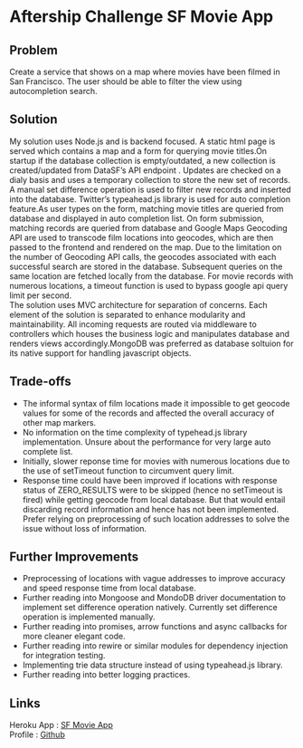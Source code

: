 # Aftership Challenge SF Movie App

## Problem
Create a service that shows on a map where movies have been filmed in San Francisco. The user should be able to filter the view using autocompletion search.

## Solution
My solution uses Node.js and is backend focused. A static html page is served which contains a map and a form for querying movie titles.On startup if the database collection is empty/outdated, a new collection is created/updated from DataSF’s API endpoint . Updates are checked on a dialy basis and uses a temporary collection to store the new set of records. A manual set difference operation is used to filter new records and inserted into the database. Twitter’s typeahead.js library is used for auto completion feature.As user types on the form, matching movie titles are queried from database and displayed in auto completion list. On form submission, matching records are queried from database and Google Maps Geocoding API are used to transcode film locations into geocodes, which are then passed to the frontend and rendered on the map. Due to the limitation on the number of Geocoding API calls, the geocodes associated with each successful search are stored in the database. Subsequent queries on the same location are fetched locally from the database. For movie records with numerous locations, a timeout function is used to bypass google api query limit per second.    
The solution uses MVC architecture for separation of concerns. Each element of the solution is separated to enhance modularity and maintainability. All incoming requests are routed via middleware to controllers which houses the business logic and manipulates database and renders views accordingly.MongoDB was preferred as database soltuion for its native support for handling javascript objects.

## Trade-offs
* The informal syntax of film locations made it impossible to get geocode values for some of the records and affected the overall accuracy of other map markers.
* No information on the time complexity of typehead.js library implementation. Unsure about the performance for very large auto complete list.
* Initially, slower reponse time for movies with numerous locations due to the use of setTimeout function to circumvent query limit.
* Response time could have been improved if locations with response status of ZERO_RESULTS were to be skipped (hence no setTimeout is fired) while getting geocode from local database. But that would entail discarding record information and hence has not been implemented. Prefer relying on preprocessing of such location addresses to solve the issue without loss of information.
## Further Improvements
* Preprocessing of locations with vague addresses to improve accuracy and speed response time from local database.
* Further reading into Mongoose and MondoDB driver documentation to implement set difference operation natively. Currently set difference operation is implemented manually.
* Further reading into promises, arrow functions and async callbacks for more cleaner elegant code.
* Further reading into rewire or similar modules for dependency injection for integration testing.
* Implementing trie data structure instead of using typeahead.js library.
* Further reading into better logging practices.
## Links
Heroku App : [SF Movie App](https://xxyysf.herokuapp.com/)  
Profile : [Github](https://github.com/xxyyxyyxxyyx)



